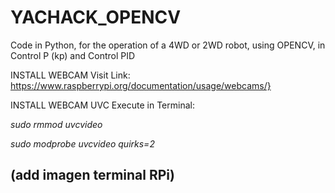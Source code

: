 # YACHACK_OPENCV
Code in Python, for the operation of a 4WD or 2WD robot, using OPENCV, in Control P (kp) and Control PID

INSTALL WEBCAM
Visit Link:
https://www.raspberrypi.org/documentation/usage/webcams/}

INSTALL WEBCAM UVC
Execute in Terminal:

_sudo rmmod uvcvideo_

_sudo modprobe uvcvideo quirks=2_

## (add imagen terminal RPi)
